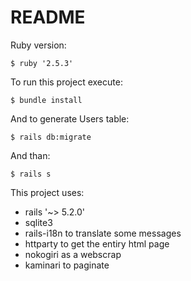 # README

Ruby version:

    $ ruby '2.5.3'

To run this project execute:

    $ bundle install

And to generate Users table:

    $ rails db:migrate
    
And than:

    $ rails s
    
This project uses:

- rails '~> 5.2.0'
- sqlite3
- rails-i18n to translate some messages
- httparty to get the entiry html page
- nokogiri as a webscrap
- kaminari to paginate
